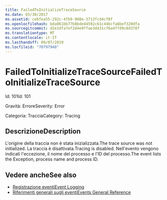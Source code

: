 ```yaml
---
title: FailedToInitializeTraceSource
ms.date: 03/30/2017
ms.assetid: ce6fea55-292c-4fb9-908e-3713fcd4cf8f
ms.openlocfilehash: bda061bb77b8bde44592c61c44bcfa6bef320dfa
ms.sourcegitcommit: d2e1dfa7ef2d4e9ffae3d431cf6a4ffd9c8d378f
ms.translationtype: MT
ms.contentlocale: it-IT
ms.lasthandoff: 09/07/2019
ms.locfileid: "70797948"
---
```

# <a name="failedtoinitializetracesource"></a><span data-ttu-id="2db99-102">FailedToInitializeTraceSource</span><span class="sxs-lookup"><span data-stu-id="2db99-102">FailedToInitializeTraceSource</span></span>
<span data-ttu-id="2db99-103">Id: 101</span><span class="sxs-lookup"><span data-stu-id="2db99-103">Id: 101</span></span>  
  
 <span data-ttu-id="2db99-104">Gravità: Errore</span><span class="sxs-lookup"><span data-stu-id="2db99-104">Severity: Error</span></span>  
  
 <span data-ttu-id="2db99-105">Categoria: Traccia</span><span class="sxs-lookup"><span data-stu-id="2db99-105">Category: Tracing</span></span>  
  
## <a name="description"></a><span data-ttu-id="2db99-106">Descrizione</span><span class="sxs-lookup"><span data-stu-id="2db99-106">Description</span></span>  
 <span data-ttu-id="2db99-107">L'origine della traccia non è stata inizializzata.</span><span class="sxs-lookup"><span data-stu-id="2db99-107">The trace source was not initialized.</span></span> <span data-ttu-id="2db99-108">La traccia è disattivata.</span><span class="sxs-lookup"><span data-stu-id="2db99-108">Tracing is disabled.</span></span> <span data-ttu-id="2db99-109">Nell'evento vengono indicati l'eccezione, il nome del processo e l'ID del processo.</span><span class="sxs-lookup"><span data-stu-id="2db99-109">The event lists the Exception, process name and process ID.</span></span>  
  
## <a name="see-also"></a><span data-ttu-id="2db99-110">Vedere anche</span><span class="sxs-lookup"><span data-stu-id="2db99-110">See also</span></span>

- [<span data-ttu-id="2db99-111">Registrazione eventi</span><span class="sxs-lookup"><span data-stu-id="2db99-111">Event Logging</span></span>](index.md)
- [<span data-ttu-id="2db99-112">Riferimenti generali sugli eventi</span><span class="sxs-lookup"><span data-stu-id="2db99-112">Events General Reference</span></span>](events-general-reference.md)
